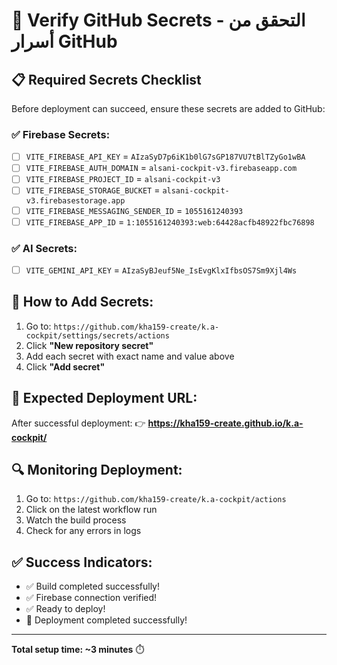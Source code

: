 # 🔐 Verify GitHub Secrets - التحقق من أسرار GitHub

## 📋 Required Secrets Checklist

Before deployment can succeed, ensure these secrets are added to GitHub:

### ✅ Firebase Secrets:
- [ ] `VITE_FIREBASE_API_KEY` = `AIzaSyD7p6iK1b0lG7sGP187VU7tBlTZyGo1wBA`
- [ ] `VITE_FIREBASE_AUTH_DOMAIN` = `alsani-cockpit-v3.firebaseapp.com`
- [ ] `VITE_FIREBASE_PROJECT_ID` = `alsani-cockpit-v3`
- [ ] `VITE_FIREBASE_STORAGE_BUCKET` = `alsani-cockpit-v3.firebasestorage.app`
- [ ] `VITE_FIREBASE_MESSAGING_SENDER_ID` = `1055161240393`
- [ ] `VITE_FIREBASE_APP_ID` = `1:1055161240393:web:64428acfb48922fbc76898`

### ✅ AI Secrets:
- [ ] `VITE_GEMINI_API_KEY` = `AIzaSyBJeuf5Ne_IsEvgKlxIfbsOS7Sm9Xjl4Ws`

## 🚀 How to Add Secrets:

1. Go to: `https://github.com/kha159-create/k.a-cockpit/settings/secrets/actions`
2. Click **"New repository secret"**
3. Add each secret with exact name and value above
4. Click **"Add secret"**

## 🎯 Expected Deployment URL:

After successful deployment:
👉 **https://kha159-create.github.io/k.a-cockpit/**

## 🔍 Monitoring Deployment:

1. Go to: `https://github.com/kha159-create/k.a-cockpit/actions`
2. Click on the latest workflow run
3. Watch the build process
4. Check for any errors in logs

## ✅ Success Indicators:

- ✅ Build completed successfully!
- ✅ Firebase connection verified!
- ✅ Ready to deploy!
- 🚀 Deployment completed successfully!

---

**Total setup time: ~3 minutes** ⏱️
